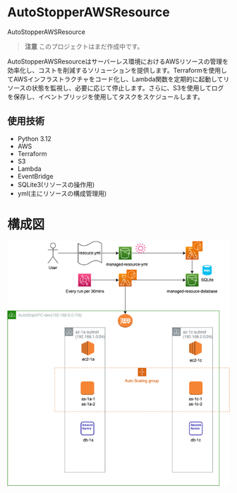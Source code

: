 # AutoStopperAWSResource

AutoStopperAWSResource

> **注意**
このプロジェクトはまだ作成中です。

AutoStopperAWSResourceはサーバーレス環境におけるAWSリソースの管理を効率化し、コストを削減するソリューションを提供します。Terraformを使用してAWSインフラストラクチャをコード化し、Lambda関数を定期的に起動してリソースの状態を監視し、必要に応じて停止します。さらに、S3を使用してログを保存し、イベントブリッジを使用してタスクをスケジュールします。

## 使用技術

- Python 3.12
- AWS
- Terraform
- S3
- Lambda
- EventBridge
- SQLite3(リソースの操作用)
- yml(主にリソースの構成管理用)

# 構成図
![構成](https://github.com/n-atsushi/AutoStopperAWSResource/blob/main/structure.png)
